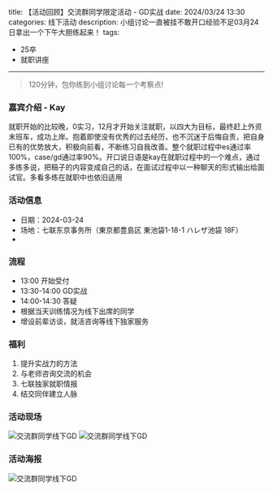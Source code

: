 title: 【活动回顾】交流群同学限定活动 - GD实战
date: 2024/03/24 13:30
categories: 线下活动
description: 小组讨论一直被挂不敢开口经验不足03月24日拿出一个下午大胆练起来！
tags:
- 25卒
- 就职讲座

---

<blockquote class="blockquote-center">120分钟，包你练到小组讨论每一个考察点! </blockquote>

### 嘉宾介绍 - Kay
就职开始的比较晚，0实习，12月才开始关注就职，以四大为目标，最终赶上外资末班车，成功上岸。抱着即使没有优秀的过去经历，也不沉迷于后悔自责，把自身已有的优势放大，积极向前看，不断练习自我改善。整个就职过程中es通过率100%，case/gd通过率90%。开口说日语是kay在就职过程中的一个难点，通过多练多说，把稿子的内容变成自己的话，在面试过程中以一种聊天的形式输出给面试官。多看多练在就职中也依旧适用

### 活动信息
- 日期：2024-03-24
- 场地：七联东京事务所（東京都豊島区 東池袋1-18-1 ハレザ池袋 18F）
- 

### 流程
- 13:00 开始受付
- 13:30-14:00 GD实战
- 14:00-14:30 答疑
- 根据当天训练情况为线下出席的同学
- 增设前辈访谈，就活咨询等线下独家服务 

### 福利
1. 提升实战力的方法
2. 与老师咨询交流的机会
3. 七联独家就职情报
4. 结交同伴建立人脉


### 活动现场
![交流群同学线下GD](https://qilian-tokyo.github.io/img/20240324_GD_1.jpg)
![交流群同学线下GD](https://qilian-tokyo.github.io/img/20240324_GD_2.jpg)

### 活动海报
![交流群同学线下GD](https://qilian-tokyo.github.io/img/20240324_GD.png)